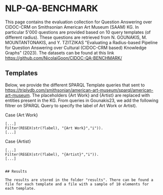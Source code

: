 # NLP-QA-BENCHMARK
This page contains the evaluation collection for Question Answering over CIDOC-CRM on Smithsonian American Art Museum (SAAM) KG. In particular 5'000 questions are provided based on 10 query templates (of different radius). These questions are retrieved from 
N. GOUNAKIS, M. MOUNTANTONAKIS, and Y. TZITZIKAS "Evaluating a Radius-based Pipeline for Question Answering over Cultural
(CIDOC-CRM based) Knowledge Graphs" (2023). The datasets can be found at this link https://github.com/NicolaiGoon/CIDOC-QA-BENCHMARK/

## Templates
Below, we provide the different SPARQL Template queries that sent to <https://triplydb.com/smithsonian/american-art-museum/sparql/american-art-museum>. The placeholders {Art Work} and {Artist} are replaced with entities present in the KG. From queries in Gounakis23, we add the following filtrer on SPARQL Query to specify the label of Art Work or Artist).

Case {Art Work}

```sparql
[...]
Filter(REGEX(str(?label), "{Art Work}","i")).
[...]
```

Case {Artist}

```sparql
[...]
Filter(REGEX(str(?label), "{Artist}","i")).
[...]
```
```

## Results

The results are stored in the folder "results". There can be found a file for each template and a file with a sample of 10 elements for each template.
